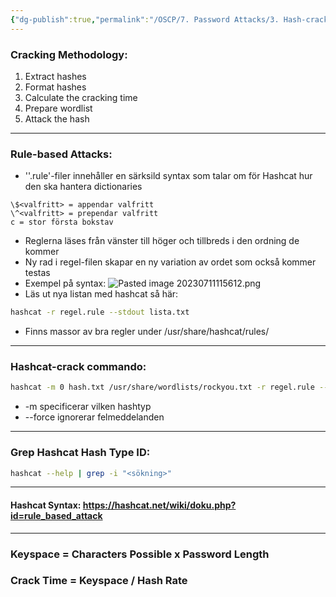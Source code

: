 ```yaml
---
{"dg-publish":true,"permalink":"/OSCP/7. Password Attacks/3. Hash-cracking/"}
---
```


### Cracking Methodology:
1. Extract hashes
2. Format hashes
3. Calculate the cracking time
4. Prepare wordlist
5. Attack the hash

-----------
### Rule-based Attacks:
- ''.rule'-filer innehåller en särksild syntax som talar om för Hashcat hur den ska hantera dictionaries
```
\$<valfritt> = appendar valfritt
\^<valfritt> = prependar valfritt
c = stor första bokstav
```
- Reglerna läses från vänster till höger och tillbreds i den ordning de kommer
- Ny rad i regel-filen skapar en ny variation av ordet som också kommer testas
- Exempel på syntax: ![Pasted image 20230711115612.png](/img/user/IMAGES/Pasted%20image%2020230711115612.png)
- Läs ut nya listan med hashcat så här:
```bash
hashcat -r regel.rule --stdout lista.txt
```
- Finns massor av bra regler under /usr/share/hashcat/rules/

--------------------

### Hashcat-crack commando:
```bash
hashcat -m 0 hash.txt /usr/share/wordlists/rockyou.txt -r regel.rule --force
```
- -m specificerar vilken hashtyp
- --force ignorerar felmeddelanden

-----------

### Grep Hashcat Hash Type ID:
```bash
hashcat --help | grep -i "<sökning>"
```

-----------------

#### Hashcat Syntax: https://hashcat.net/wiki/doku.php?id=rule_based_attack

-------------------

### Keyspace = Characters Possible x Password Length
### Crack Time = Keyspace / Hash Rate
